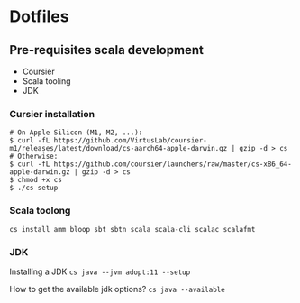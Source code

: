 # Dotfiles

## Pre-requisites scala development
* Coursier
* Scala tooling
* JDK

### Cursier installation

```
# On Apple Silicon (M1, M2, ...):
$ curl -fL https://github.com/VirtusLab/coursier-m1/releases/latest/download/cs-aarch64-apple-darwin.gz | gzip -d > cs
# Otherwise:
$ curl -fL https://github.com/coursier/launchers/raw/master/cs-x86_64-apple-darwin.gz | gzip -d > cs
$ chmod +x cs
$ ./cs setup
```

### Scala toolong
`cs install amm bloop sbt sbtn scala scala-cli scalac scalafmt`

### JDK

Installing a JDK
`cs java --jvm adopt:11 --setup`

How to get the available jdk options?
`cs java --available`
